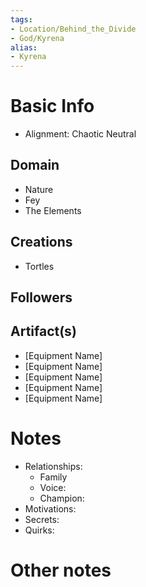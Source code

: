 ```yaml
---
tags:
- Location/Behind_the_Divide
- God/Kyrena
alias:
- Kyrena
---
```


# Basic Info
- Alignment: Chaotic Neutral


## Domain
- Nature
- Fey
- The Elements

## Creations
- Tortles

## Followers


## Artifact(s)
- [Equipment Name]
- [Equipment Name]
- [Equipment Name]
- [Equipment Name]
- [Equipment Name]

# Notes
- Relationships: 
	- Family
	- Voice: 
	- Champion: 
- Motivations: 
- Secrets: 
- Quirks: 

# Other notes


